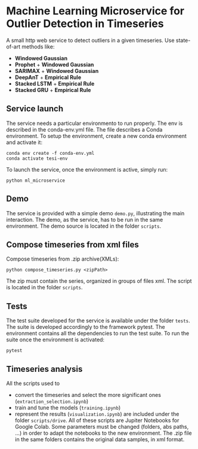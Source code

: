 # Machine Learning Microservice for Outlier Detection in Timeseries
A small http web service to detect outliers in a given timeseries.
Use state-of-art methods like:
 - **Windowed Gaussian**
 - **Prophet** + **Windowed Gaussian**
 - **SARIMAX** + **Windowed Gaussian**
 - **DeepAnT** + **Empirical Rule**
 - **Stacked LSTM** + **Empirical Rule**
 - **Stacked GRU** + **Empirical Rule**

## Service launch
The service needs a particular environmento to run properly. The env is described in the conda-env.yml file.
The file describes a Conda environment.
To setup the environment, create a new conda environment and activate it:
```
conda env create -f conda-env.yml
conda activate tesi-env
```
To launch the service, once the environment is active, simply run:
```
python ml_microservice
```

## Demo
The service is provided with a simple demo ```demo.py```, illustrating the main interaction.
The demo, as the service, has to be run in the same environment.
The demo source is located in the folder ```scripts```.

## Compose timeseries from xml files
Compose timeseries from .zip archive(XMLs):
```
python compose_timeseries.py <zipPath>
```
The zip must contain the series, organized in groups of files xml.
The script is located in the folder ```scripts```.

## Tests
The test suite developed for the service is available under the folder ```tests```.
The suite is developed accordingly to the framework pytest.
The environment contains all the dependencies to run the test suite.
To run the suite once the environment is activated:
```
pytest
```

## Timeseries analysis
All the scripts used to
- convert the timeseries and select the more significant ones (```extraction_selection.ipynb```)
- train and tune the models (```training.ipynb```)
- represent the results (```visualization.ipynb```)
are included under the folder ```scripts/drive```.
All of these scripts are Jupiter Notebooks for Google Colab.
Some parameters must be changed (folders, abs paths, ...) in order to adapt the notebooks to the new environment.
The .zip file in the same folders contains the original data samples, in xml format.
